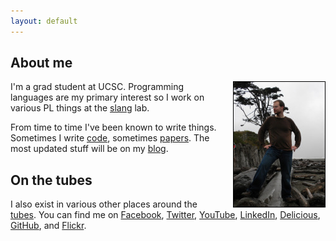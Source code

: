 ```yaml
---
layout: default
---
```


About me
--------

<img style="float:right; margin-left: 25px; border: 1px solid black" width="146" height="200" alt="me" src="images/morgan.jpg"/>

I'm a grad student at UCSC. Programming languages are my primary interest
so I work on various PL things at the [slang](http://slang.soe.ucsc.edu/Site/Home.html) lab.

From time to time I've been known to write things. Sometimes I 
write [code](code.html), sometimes [papers](papers.html). 
The most updated stuff will be on my [blog](blog/).

On the tubes
------------

I also exist in various other places around the 
[tubes](http://www.youtube.com/watch?v=f99PcP0aFNE). You can 
find me on 
[Facebook](http://www.facebook.com/disnet), 
[Twitter](http://twitter.com/disnet),
[YouTube](http://www.youtube.com/user/rubberduckey2007),
[LinkedIn](http://www.linkedin.com/in/timdisney),
[Delicious](http://delicious.com/rubberduckey/), 
[GitHub](http://github.com/disnet), and
[Flickr](http://www.flickr.com/photos/timdisney/).
